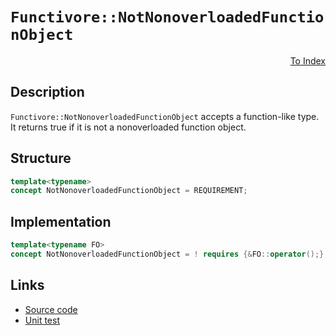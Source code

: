 <!-- Copyright 2024 Feng Mofan
SPDX-License-Identifier: Apache-2.0 -->

# `Functivore::NotNonoverloadedFunctionObject`

<p style='text-align: right;'><a href="../../concepts.md#functivore-not-nonoverloaded-function-object">To Index</a></p>

## Description

`Functivore::NotNonoverloadedFunctionObject` accepts a function-like type.
It returns true if it is not a nonoverloaded function object.

## Structure

```C++
template<typename>
concept NotNonoverloadedFunctionObject = REQUIREMENT;
```

## Implementation

```C++
template<typename FO>
concept NotNonoverloadedFunctionObject = ! requires {&FO::operator();};
```

## Links

- [Source code](../../../../conceptrodon/functivore/concepts/not_nonoverloaded_function_object.hpp)
- [Unit test](../../../../tests/unit/concepts/functivore/not_nonoverloaded_function_object.test.hpp)
